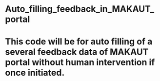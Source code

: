 # Auto_filling_feedback_in_MAKAUT_portal
# This code will be for auto filling of a several feedback data of MAKAUT portal without human intervention if once initiated.
